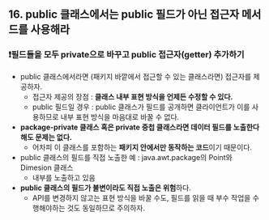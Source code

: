 ## 16. public 클래스에서는 public 필드가 아닌 접근자 메서드를 사용해라
### ❗필드들을 모두 private으로 바꾸고 public 접근자(getter) 추가하기
* public 클래스에서라면 (패키지 바깥에서 접근할 수 있는 클래스라면) 접근자를 제공하자.
  * 접근자 제공의 장점 : **클래스 내부 표현 방식을 언제든 수정할 수 있다.**
  * public 필드일 경우 : public 클래스가 필드를 공개하면 클라이언트가 이를 사용하므로 내부 표현 방식을 마음대로 바꿀 수 없다.
* **package-private 클래스 혹은 private 중첩 클래스라면 데이터 필드를 노출한다 해도 문제는 없다.**
  * 어차피 이 클래스를 포함하는 **패키지 안에서만 동작하는 코드**이기 때문이다.
* public 클래스의 필드를 직접 노출한 예 : java.awt.package의 Point와 Dimesion 클래스
  * 내부를 노출하고 있음
* **public 클래스의 필드가 불변이라도 직접 노출은 위험**하다. 
  * API를 변경하지 않고는 표현 방식을 바꿀 수도, 필드를 읽을 때 부수 작업을 수행해야하는 것도 동일하므로 주의하자.
